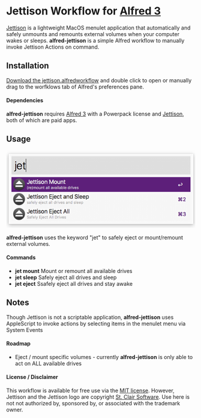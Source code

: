 Jettison Workflow for [Alfred 3](http://www.alfredapp.com)
==============================

[Jettison](https://www.stclairsoft.com/Jettison/) is a lightweight MacOS menulet application that automatically and safely unmounts and remounts external volumes when your computer wakes or sleeps. **alfred-jettison** is a simple Alfred workflow to manually invoke Jettison Actions on command. 

Installation
-----

[Download the jettison.alfredworkflow](https://github.com/mixedfeelings/alfred-jettison/blob/master/jettison.alfredworkflow?raw=true "download") and double click to open or manually drag to the worfklows tab of Alfred's preferences pane.

#### Dependencies

**alfred-jettison** requires [Alfred 3](http://www.alfredapp.com) with a Powerpack license and [Jettison](https://www.stclairsoft.com/Jettison/), both of which are paid apps. 

Usage
-----

![Jettison menu](doc/screenshot.png?raw?=true)

**alfred-jettison** uses the keyword "jet" to safely eject or mount/remount external volumes. 

#### Commands

* **jet mount** Mount or remount all available drives
* **jet sleep** Safely eject all drives and sleep
* **jet eject** Ssafely eject all drives and stay awake


Notes
-----
Though Jettison is not a scriptable application, **alfred-jettison** uses AppleScript to invoke actions by selecting items in the menulet menu via System Events 

#### Roadmap

* Eject / mount specific volumes - currently **alfred-jettison** is only able to act on ALL available drives

#### License / Disclaimer

This workflow is available for free use via the [MIT license](https://opensource.org/licenses/MIT). However, Jettison and the Jettison logo are copyright [St. Clair Software](https://www.stclairsoft.com/Jettison). Use here is not not authorized by, sponsored by, or associated with the trademark owner.